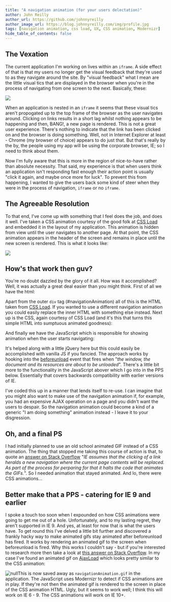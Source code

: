 ```yaml
---
title: "A navigation animation (for your users delectation)"
author: John Reilly
author_url: https://github.com/johnnyreilly
author_image_url: https://blog.johnnyreilly.com/img/profile.jpg
tags: [navigation animation, css load, UX, CSS animation, Modernizr]
hide_table_of_contents: false
---
```

## The Vexation

 The current application I'm working on lives within an `iframe`. A side effect of that is that my users no longer get the visual feedback that they're used to as they navigate around the site. By "visual feedback" what I mean are the little visual tics that are displayed in the browser when you're in the process of navigating from one screen to the next. Basically, these:

![](http://1.bp.blogspot.com/-x_8VXvW0w1M/UXpam8TtPQI/AAAAAAAAAbI/uVFFkL8uBAc/s320/TheSpinCycleOfProgress.png)

When an application is nested in an `iframe` it seems that these visual tics aren't propogated up to the top frame of the browser as the user navigates around. Clicking on links results in a short lag whilst nothing appears to be happening and then, BANG!, a new page is rendered. This is not a great user experience. There's nothing to indicate that the link has been clicked on and the browser is doing something. Well, not in Internet Explorer at least - Chrome (my browser of choice) appears to do just that. But that's really by the by, the people using my app will be using the corporate browser, IE; so I need to think about them.

Now I'm fully aware that this is more in the region of nice-to-have rather than absolute necessity. That said, my experience is that when users think an application isn't responding fast enough their action point is usually "click it again, and maybe once more for luck". To prevent this from happening, I wanted to give the users back some kind of steer when they were in the process of navigation, `iframe` or no `iframe`.

## The Agreeable Resolution

To that end, I've come up with something that I feel does the job, and does it well. I've taken a CSS animation courtesy of the good folk at [CSS Load](<http://cssload.net/>) and embedded it in the layout of my application. This animation is hidden from view until the user navigates to another page. At that point, the CSS animation appears in the header of the screen and remains in place until the new screen is rendered. This is what it looks like:

![](http://2.bp.blogspot.com/-RaGwl1llrDM/UX4pEiUfGWI/AAAAAAAAAbo/jSZC0skiLfQ/s320/NavigationAnimationAtWork.png)

<!-- <p>And because they haven't yet invented the animated screenshot here's what the CSS animation looks like in full flight:</p> <style>#navigationAnimation {   margin: 7px;   clear: both; }   #circleG {   width: 46.666666666666664px;   height: 20px; }   .circleG {   background-color: #ffffff;   float: left;   height: 10px;   margin-left: 5px;   width: 10px;   -moz-border-radius: 7px;   -webkit-border-radius: 7px;   border-radius: 7px;   -moz-animation-name: bounce_circleG;   -moz-animation-duration: 0.6000000000000001s;   -moz-animation-iteration-count: infinite;   -moz-animation-direction: linear;   -webkit-animation-name: bounce_circleG;   -webkit-animation-duration: 0.6000000000000001s;   -webkit-animation-iteration-count: infinite;   -webkit-animation-direction: linear;   -ms-animation-name: bounce_circleG;   -ms-animation-duration: 0.6000000000000001s;   -ms-animation-iteration-count: infinite;   -ms-animation-direction: linear;   animation-name: bounce_circleG;   animation-duration: 0.6000000000000001s;   animation-iteration-count: infinite;   animation-direction: linear; }   #circleG_1 {   -moz-animation-delay: 0.12000000000000002s;   -webkit-animation-delay: 0.12000000000000002s;   -ms-animation-delay: 0.12000000000000002s;   animation-delay: 0.12000000000000002s; }   #circleG_2 {   -moz-animation-delay: 0.28s;   -webkit-animation-delay: 0.28s;   -ms-animation-delay: 0.28s;   animation-delay: 0.28s; }   #circleG_3 {   -moz-animation-delay: 0.36s;   -webkit-animation-delay: 0.36s;   -ms-animation-delay: 0.36s;   animation-delay: 0.36s; }   @-moz-keyframes bounce_circleG {   50% {     background-color: #000000;   } }   @-webkit-keyframes bounce_circleG {   50% {     background-color: #000000;   } }   @-ms-keyframes bounce_circleG {   50% {     background-color: #000000;   } }   @keyframes bounce_circleG {   50% {     background-color: #000000;   } }   </style> <div id="navigationAnimation">    <div id="circleG">        <div id="circleG_1" class="circleG"></div>        <div id="circleG_2" class="circleG"></div>        <div id="circleG_3" class="circleG"></div>    </div></div> <p>Beautiful don't you think?</p>-->

## How's that work then guv?

You're no doubt dazzled by the glory of it all. How was it accomplished? Well, it was actually a great deal easier than you might think. First of all we have the html:

<script src="https://gist.github.com/johnnyreilly/5466370.js?file=navigationAnimation.html"></script>

Apart from the outer `div` tag (#navigationAnimation) all of this is the HTML taken from [CSS Load](<http://cssload.net/>). If you wanted to use a different navigation animation you could easily replace the inner HTML with something else instead. Next up is the CSS, again courtesy of CSS Load (and it's this that turns this simple HTML into sumptuous animated goodness):

<script src="https://gist.github.com/johnnyreilly/5466370.js?file=navigationAnimation.css"></script>

And finally we have the JavaScript which is responsible for showing animation when the user starts navigating:

<script src="https://gist.github.com/johnnyreilly/5466370.js?file=navigationAnimation.js"></script>

It's helped along with a little jQuery here but this could easily be accomplished with vanilla JS if you fancied. The approach works by hooking into the [beforeunload](<https://developer.mozilla.org/en-US/docs/DOM/Mozilla_event_reference/beforeunload>) event that fires when "*the window, the document and its resources are about to be unloaded*". There's a little bit more to the functionality in the JavaScript abover which I go into in the PPS below. Essentially that covers backwards compatibility with earlier versions of IE.

I've coded this up in a manner that lends itself to re-use. I can imagine that you might also want to make use of the navigation animation if, for example, you had an expensive AJAX operation on a page and you didn't want the users to despair. So the navigation animation could become a kind of a generic "I am doing something" animation instead - I leave it to your disgression.

## Oh, and a final PS

I had initially planned to use an old school animated GIF instead of a CSS animation. The thing that stopped me taking this course of action is that, to quote an [answer on Stack Overflow](<http://stackoverflow.com/a/780617/761388>) "*IE assumes that the clicking of a link heralds a new navigation where the current page contents will be replaced. As part of the process for perparing for that it halts the code that animates the GIFs.*". So I needed animation that stayed animated. And lo, there were CSS animations...

## Better make that a PPS - catering for IE 9 and earlier

I spoke a touch too soon when I expounded on how CSS animations were going to get me out of a hole. Unfortunately, and to my lasting regret, they aren't supported in IE 9. And yes, at least for now that is what the users have. To get round this I've delved a little bit further and discovered a frankly hacky way to make animated gifs stay animated after beforeunload has fired. It works by rendering an animated gif to the screen when beforeunload is fired. Why this works I couldn't say - but if you're interested to research more then take a look at [this answer on Stack Overflow](<http://stackoverflow.com/a/1904931/761388>). In my case I've found an animated gif on [AjaxLoad](<http://www.ajaxload.info/>) which looks pretty similar to the CSS animation:

![null](<http://4.bp.blogspot.com/-_9OgkLfflAg/UYEXn7dgByI/AAAAAAAAAb8/3Q33pAs6WeM/s320/navigationAnimation.gif>)This is now saved away as `navigationAnimation.gif` in the application. The JavaScript uses Modernizr to detect if CSS animations are in play. If they're not then the animated gif is rendered to the screen in place of the CSS animation HTML. Ugly, but it seems to work well; I think this will work on IE 6 - 9. The CSS animations will work on IE 10+.


